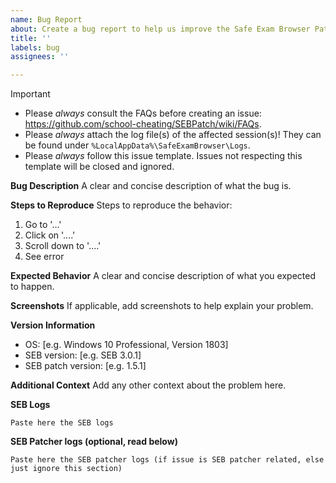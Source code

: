 ```yaml
---
name: Bug Report
about: Create a bug report to help us improve the Safe Exam Browser Patch
title: ''
labels: bug
assignees: ''

---
```


> [!IMPORTANT]
> - Please _always_ consult the FAQs before creating an issue: https://github.com/school-cheating/SEBPatch/wiki/FAQs.
> - Please _always_ attach the log file(s) of the affected session(s)! They can be found under `%LocalAppData%\SafeExamBrowser\Logs`.
> - Please _always_ follow this issue template. Issues not respecting this template will be closed and ignored.

**Bug Description**
A clear and concise description of what the bug is.

**Steps to Reproduce**
Steps to reproduce the behavior:
1. Go to '...'
2. Click on '....'
3. Scroll down to '....'
4. See error

**Expected Behavior**
A clear and concise description of what you expected to happen.

**Screenshots**
If applicable, add screenshots to help explain your problem.

**Version Information**
 - OS: [e.g. Windows 10 Professional, Version 1803]
 - SEB version: [e.g. SEB 3.0.1]
 - SEB patch version: [e.g. 1.5.1]

**Additional Context**
Add any other context about the problem here.

**SEB Logs**
```
Paste here the SEB logs
```

**SEB Patcher logs (optional, read below)**
```
Paste here the SEB patcher logs (if issue is SEB patcher related, else just ignore this section)
```
